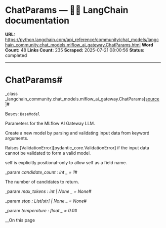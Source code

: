 # ChatParams — 🦜🔗 LangChain  documentation

**URL:** https://python.langchain.com/api_reference/community/chat_models/langchain_community.chat_models.mlflow_ai_gateway.ChatParams.html
**Word Count:** 48
**Links Count:** 235
**Scraped:** 2025-07-21 08:00:56
**Status:** completed

---

# ChatParams\#

_class _langchain\_community.chat\_models.mlflow\_ai\_gateway.ChatParams[\[source\]](https://python.langchain.com/api_reference/_modules/langchain_community/chat_models/mlflow_ai_gateway.html#ChatParams)\#     

Bases: `BaseModel`

Parameters for the MLflow AI Gateway LLM.

Create a new model by parsing and validating input data from keyword arguments.

Raises \[ValidationError\]\[pydantic\_core.ValidationError\] if the input data cannot be validated to form a valid model.

self is explicitly positional-only to allow self as a field name.

_param _candidate\_count _: int_ _ = 1_\#     

The number of candidates to return.

_param _max\_tokens _: int | None_ _ = None_\#     

_param _stop _: List\[str\] | None_ _ = None_\#     

_param _temperature _: float_ _ = 0.0_\#     

__On this page